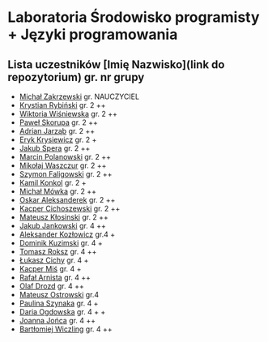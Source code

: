 # Laboratoria Środowisko programisty + Języki programowania

## Lista uczestników \[Imię Nazwisko\]\(link do repozytorium\) gr. nr grupy

- [Michał Zakrzewski](https://github.com/ZakrzewskiM30/SPJP/) gr. NAUCZYCIEL
- [Krystian Rybiński](https://github.com/rybinskik/clanguage.git) gr. 2 ++
- [Wiktoria Wiśniewska](https://github.com/wiqtoriaw/laboratoria) gr. 2 ++
- [Paweł Skorupa](https://github.com/skorupap/SPJP-1) gr. 2 ++
- [Adrian Jarząb](https://github.com/Kodii1/Nazwa.git) gr. 2 ++
- [Eryk Krysiewicz](https://github.com/erykexd/laboratoria.git) gr. 2 +
- [Jakub Spera](https://github.com/SperaJakub/cwiczenia) gr. 2 ++
- [Marcin Polanowski](https://github.com/marcinpolanowski/SPJP) gr. 2 ++
- [Mikołaj Waszczur](https://github.com/mwaszczur/SPJP/) gr. 2 ++
- [Szymon Faligowski](https://github.com/SzymonFaligowskiUG/StudiaINFLab) gr. 2 ++
- [Kamil Konkol](https://github.com/kkonkol/Laboratoria/) gr. 2 +
- [Michał Mówka](https://github.com/beobeb/UG) gr. 2 ++
- [Oskar Aleksanderek](https://github.com/oaleksanderek/) gr. 2 ++
- [Kacper Cichoszewski](https://github.com/kcichoszewski444/ug) gr. 2 ++
- [Mateusz Kłosinski](https://github.com/mklosinski1/mklosinski/) gr. 2 ++
- [Jakub Jankowski](https://github.com/qn3k/Cwiczenia) gr. 4 ++
- [Aleksander Kozłowicz](https://github.com/Aleks277/newproject) gr.4 +
- [Dominik Kuzimski](https://github.com/dkuzimski/SPJP) gr. 4 +
- [Tomasz Roksz](https://github.com/tomaszroksz/SPJP) gr. 4 ++
- [Łukasz Cichy](https://github.com/lcichy16/Laboratorium) gr. 4 +
- [Kacper Miś](https://github.com/misk2) gr. 4 +
- [Rafał Arnista](https://github.com/rarnista22/UG_lab.git) gr. 4 ++
- [Olaf Drozd](https://github.com/Olaf1522/studiaLab.git) gr. 4 ++
- [Mateusz Ostrowski](https://github.com/Matost99/Informatyka.git) gr.4
- [Paulina Szynaka](https://github.com/paulina9876/SPJP) gr. 4 +
- [Daria Ogdowska](https://github.com/DariaOgd/UG_SPJP) gr. 4 + +
- [Joanna Jońca](https://github.com/jjonca/SPJP) gr. 4 ++
- [Bartłomiej Wiczling](https://github.com/BWiczling/Bart-omiej-Wiczling.git) gr. 4 ++
